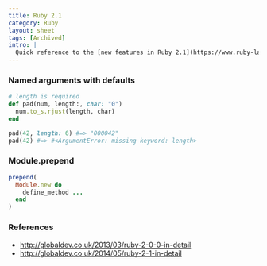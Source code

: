 ```yaml
---
title: Ruby 2.1
category: Ruby
layout: sheet
tags: [Archived]
intro: |
  Quick reference to the [new features in Ruby 2.1](https://www.ruby-lang.org/).
---
```


### Named arguments with defaults

```ruby
# length is required
def pad(num, length:, char: "0")
  num.to_s.rjust(length, char)
end
```

```ruby
pad(42, length: 6) #=> "000042"
pad(42) #=> #<ArgumentError: missing keyword: length>
```

### Module.prepend

```ruby
prepend(
  Module.new do
    define_method ...
  end
)
```

### References

- http://globaldev.co.uk/2013/03/ruby-2-0-0-in-detail
- http://globaldev.co.uk/2014/05/ruby-2-1-in-detail

